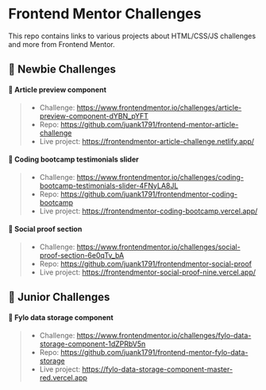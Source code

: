 # Frontend Mentor Challenges
This repo contains links to various projects about HTML/CSS/JS challenges and more from Frontend Mentor.

## 🔶 Newbie Challenges

#### 🔹 Article preview component
>  - Challenge: https://www.frontendmentor.io/challenges/article-preview-component-dYBN_pYFT
>  - Repo: https://github.com/juank1791/frontend-mentor-article-challenge
>  - Live project: https://frontendmentor-article-challenge.netlify.app/

#### 🔹 Coding bootcamp testimonials slider
>  - Challenge: https://www.frontendmentor.io/challenges/coding-bootcamp-testimonials-slider-4FNyLA8JL
>  - Repo: https://github.com/juank1791/frontendmentor-coding-bootcamp
>  - Live project: https://frontendmentor-coding-bootcamp.vercel.app/

#### 🔹 Social proof section
>  - Challenge: https://www.frontendmentor.io/challenges/social-proof-section-6e0qTv_bA
>  - Repo: https://github.com/juank1791/frontendmentor-social-proof
>  - Live project: https://frontendmentor-social-proof-nine.vercel.app/

## 🔶 Junior Challenges
#### 🔹 Fylo data storage component
>  - Challenge: https://www.frontendmentor.io/challenges/fylo-data-storage-component-1dZPRbV5n
>  - Repo: https://github.com/juank1791/frontend-mentor-fylo-data-storage
>  - Live project: https://fylo-data-storage-component-master-red.vercel.app

